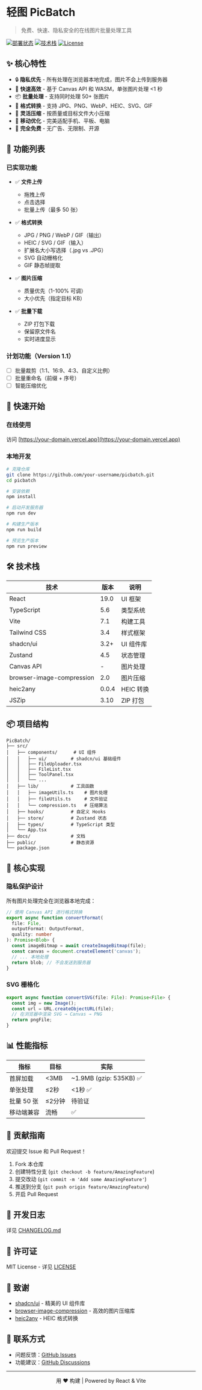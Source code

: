 # 轻图 PicBatch

> 免费、快速、隐私安全的在线图片批量处理工具

[![部署状态](https://img.shields.io/badge/部署-Vercel-black?style=flat-square&logo=vercel)](https://vercel.com)
[![技术栈](https://img.shields.io/badge/技术栈-React_19-61dafb?style=flat-square&logo=react)](https://react.dev)
[![License](https://img.shields.io/badge/license-MIT-blue?style=flat-square)](LICENSE)

## ✨ 核心特性

- 🔒 **隐私优先** - 所有处理在浏览器本地完成，图片不会上传到服务器
- 🚀 **快速高效** - 基于 Canvas API 和 WASM，单张图片处理 <1 秒
- 📦 **批量处理** - 支持同时处理 50+ 张图片
- 🎨 **格式转换** - 支持 JPG、PNG、WebP、HEIC、SVG、GIF
- 🔧 **灵活压缩** - 按质量或目标文件大小压缩
- 📱 **移动优化** - 完美适配手机、平板、电脑
- 💯 **完全免费** - 无广告、无限制、开源

## 🎯 功能列表

### 已实现功能

- ✅ **文件上传**
  - 拖拽上传
  - 点击选择
  - 批量上传（最多 50 张）

- ✅ **格式转换**
  - JPG / PNG / WebP / GIF（输出）
  - HEIC / SVG / GIF（输入）
  - 扩展名大小写选择（.jpg vs .JPG）
  - SVG 自动栅格化
  - GIF 静态帧提取

- ✅ **图片压缩**
  - 质量优先（1-100% 可调）
  - 大小优先（指定目标 KB）

- ✅ **批量下载**
  - ZIP 打包下载
  - 保留原文件名
  - 实时进度显示

### 计划功能（Version 1.1）

- [ ] 批量裁剪（1:1、16:9、4:3、自定义比例）
- [ ] 批量重命名（前缀 + 序号）
- [ ] 智能压缩优化

## 🚀 快速开始

### 在线使用

访问 [https://your-domain.vercel.app](https://your-domain.vercel.app)

### 本地开发

```bash
# 克隆仓库
git clone https://github.com/your-username/picbatch.git
cd picbatch

# 安装依赖
npm install

# 启动开发服务器
npm run dev

# 构建生产版本
npm run build

# 预览生产版本
npm run preview
```

## 🛠️ 技术栈

| 技术 | 版本 | 说明 |
|------|------|------|
| React | 19.0 | UI 框架 |
| TypeScript | 5.6 | 类型系统 |
| Vite | 7.1 | 构建工具 |
| Tailwind CSS | 3.4 | 样式框架 |
| shadcn/ui | 3.2+ | UI 组件库 |
| Zustand | 4.5 | 状态管理 |
| Canvas API | - | 图片处理 |
| browser-image-compression | 2.0 | 图片压缩 |
| heic2any | 0.0.4 | HEIC 转换 |
| JSZip | 3.10 | ZIP 打包 |

## 📦 项目结构

```
PicBatch/
├── src/
│   ├── components/      # UI 组件
│   │   ├── ui/         # shadcn/ui 基础组件
│   │   ├── FileUploader.tsx
│   │   ├── FileList.tsx
│   │   ├── ToolPanel.tsx
│   │   └── ...
│   ├── lib/            # 工具函数
│   │   ├── imageUtils.ts    # 图片处理
│   │   ├── fileUtils.ts     # 文件验证
│   │   └── compression.ts   # 压缩算法
│   ├── hooks/          # 自定义 Hooks
│   ├── store/          # Zustand 状态
│   ├── types/          # TypeScript 类型
│   └── App.tsx
├── docs/               # 文档
├── public/             # 静态资源
└── package.json
```

## 🌟 核心实现

### 隐私保护设计

所有图片处理完全在浏览器本地完成：

```typescript
// 使用 Canvas API 进行格式转换
export async function convertFormat(
  file: File,
  outputFormat: OutputFormat,
  quality: number
): Promise<Blob> {
  const imageBitmap = await createImageBitmap(file);
  const canvas = document.createElement('canvas');
  // ... 本地处理
  return blob; // 不会发送到服务器
}
```

### SVG 栅格化

```typescript
export async function convertSVG(file: File): Promise<File> {
  const img = new Image();
  const url = URL.createObjectURL(file);
  // 在浏览器中渲染 SVG → Canvas → PNG
  return pngFile;
}
```

## 📊 性能指标

| 指标 | 目标 | 实际 |
|------|------|------|
| 首屏加载 | <3MB | ~1.9MB (gzip: 535KB) ✅ |
| 单张处理 | ≤2秒 | <1秒 ✅ |
| 批量 50 张 | ≤2分钟 | 待验证 |
| 移动端兼容 | 流畅 | ✅ |

## 🤝 贡献指南

欢迎提交 Issue 和 Pull Request！

1. Fork 本仓库
2. 创建特性分支 (`git checkout -b feature/AmazingFeature`)
3. 提交改动 (`git commit -m 'Add some AmazingFeature'`)
4. 推送到分支 (`git push origin feature/AmazingFeature`)
5. 开启 Pull Request

## 📝 开发日志

详见 [CHANGELOG.md](CHANGELOG.md)

## 📄 许可证

MIT License - 详见 [LICENSE](LICENSE)

## 🙏 致谢

- [shadcn/ui](https://ui.shadcn.com/) - 精美的 UI 组件库
- [browser-image-compression](https://github.com/Donaldcwl/browser-image-compression) - 高效的图片压缩库
- [heic2any](https://github.com/alexcorvi/heic2any) - HEIC 格式转换

## 📮 联系方式

- 问题反馈：[GitHub Issues](https://github.com/your-username/picbatch/issues)
- 功能建议：[GitHub Discussions](https://github.com/your-username/picbatch/discussions)

---

<p align="center">用 ❤️ 构建 | Powered by React & Vite</p>
